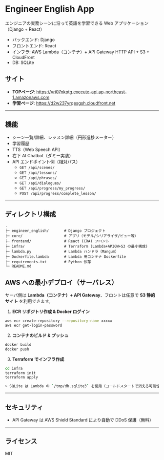 # Engineer English App

エンジニアの実務シーンに沿って英語を学習できる Web アプリケーション（Django + React）

- バックエンド: Django
- フロントエンド: React
- インフラ: AWS Lambda（コンテナ）+ API Gateway HTTP API + S3 + CloudFront
- DB: SQLite


## サイト
- **TOPページ**: https://vri07nkptg.execute-api.ap-northeast-1.amazonaws.com
- **学習ページ**: https://d2w237yrqesgsh.cloudfront.net


---

## 機能
- シーン一覧/詳細、レッスン詳細（円形進捗メーター）
- 学習履歴
- TTS（Web Speech API）
- 右下 AI Chatbot（ダミー実装）
- API エンドポイント例（相対パス）
  - `GET /api/scenes/`
  - `GET /api/lessons/`
  - `GET /api/phrases/`
  - `GET /api/dialogues/`
  - `GET /api/progress/my_progress/`
  - `POST /api/progress/complete_lesson/`

---

## ディレクトリ構成
```
.
├─ engineer_english/       # Django プロジェクト
├─ core/                   # アプリ（モデル/シリアライザ/ビュー等）
├─ frontend/               # React (CRA) フロント
├─ infra/                  # Terraform (Lambda+APIGW+S3 の最小構成)
├─ lambda.py               # Lambda ハンドラ（Mangum）
├─ Dockerfile.lambda       # Lambda 用コンテナ Dockerfile
├─ requirements.txt        # Python 依存
└─ README.md
```

## AWS への最小デプロイ（サーバレス）
サーバ側は **Lambda（コンテナ）+ API Gateway**、フロントは任意で **S3 静的サイト** を利用できます。

1) **ECR リポジトリ作成 & Docker ログイン**
```bash
aws ecr create-repository --repository-name xxxxx
aws ecr get-login-password 
```

2) **コンテナのビルド & プッシュ**
```bash
docker build
docker push
```

3) **Terraform でインフラ作成**
```bash
cd infra
terraform init
terraform apply

> SQLite は Lambda の `/tmp/db.sqlite3` を使用（コールドスタートで消える可能性あり）。永続化が必要になったら RDS に切替を推奨。
```
---

## セキュリティ
- API Gateway は AWS Shield Standard により自動で DDoS 保護（無料）

---

## ライセンス
MIT 
